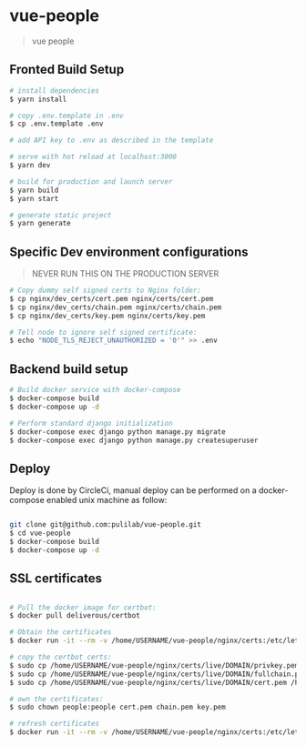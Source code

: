 # vue-people

> vue people

## Fronted Build Setup

``` bash
# install dependencies
$ yarn install

# copy .env.template in .env
$ cp .env.template .env

# add API key to .env as described in the template

# serve with hot reload at localhost:3000
$ yarn dev

# build for production and launch server
$ yarn build
$ yarn start

# generate static project
$ yarn generate
```

## Specific Dev environment configurations
> NEVER RUN THIS ON THE PRODUCTION SERVER

```bash
# Copy dummy self signed certs to Nginx folder:
$ cp nginx/dev_certs/cert.pem nginx/certs/cert.pem
$ cp nginx/dev_certs/chain.pem nginx/certs/chain.pem
$ cp nginx/dev_certs/key.pem nginx/certs/key.pem

# Tell node to ignore self signed certificate:
$ echo "NODE_TLS_REJECT_UNAUTHORIZED = '0'" >> .env
```

## Backend build setup

```bash
# Build docker service with docker-compose
$ docker-compose build
$ docker-compose up -d

# Perform standard django initialization
$ docker-compose exec django python manage.py migrate
$ docker-compose exec django python manage.py createsuperuser
```

## Deploy

Deploy is done by CircleCi, manual deploy can be performed on a docker-compose enabled unix machine as follow:

```bash

git clone git@github.com:pulilab/vue-people.git
$ cd vue-people
$ docker-compose build
$ docker-compose up -d

```

## SSL certificates

```bash

# Pull the docker image for certbot:
$ docker pull deliverous/certbot

# Obtain the certificates
$ docker run -it --rm -v /home/USERNAME/vue-people/nginx/certs:/etc/letsencrypt:rw -v /home/USERNAME/vue-people/nginx/certs-data:/data/letsencrypt:rw  deliverous/certbot  certonly --webroot --webroot-path=/data/letsencrypt -d DOMAIN

# copy the certbot certs:
$ sudo cp /home/USERNAME/vue-people/nginx/certs/live/DOMAIN/privkey.pem /home/USERNAME/vue-people/nginx/certs/key.pem
$ sudo cp /home/USERNAME/vue-people/nginx/certs/live/DOMAIN/fullchain.pem /home/USERNAME/vue-people/nginx/certs/chain.pem
$ sudo cp /home/USERNAME/vue-people/nginx/certs/live/DOMAIN/cert.pem /home/USERNAME/vue-people/nginx/certs/cert.pem

# own the certificates:
$ sudo chown people:people cert.pem chain.pem key.pem

# refresh certificates
$ docker run -it --rm -v /home/USERNAME/vue-people/nginx/certs:/etc/letsencrypt:rw -v /home/USERNAME/vue-people/nginx/certs-data:/data/letsencrypt:rw  deliverous/certbot renew --webroot --webroot-path=/data/letsencrypt -d DOMAIN

```